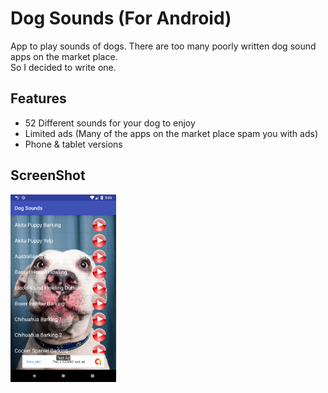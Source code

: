 # Dog Sounds (For Android)

App to play sounds of dogs. There are too many poorly written dog sound apps on the market place.  
So I decided to write one.

## Features  

- 52 Different sounds for your dog to enjoy
- Limited ads (Many of the apps on the market place spam you with ads)
- Phone & tablet versions


## ScreenShot  

<img src="https://github.com/swdevdave/Android-Dog-Sounds/blob/master/DogSoundsScreenShot.png" height="300"/>&nbsp;&nbsp;&nbsp;
